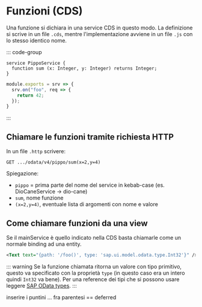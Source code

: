 # Funzioni (CDS)

Una funzione si dichiara in una service CDS in questo modo. 
La definizione si scrive in un file `.cds`, mentre l'implementazione
avviene in un file `.js` con lo stesso identico nome.

::: code-group

```cds [pippo-srv.cds]
service PippoService {
  function sum (x: Integer, y: Integer) returns Integer;
}
```

```js [pippo-srv.js]
module.exports = srv => {
  srv.on("foo", req => {
    return 42;
  });
}
```

:::

## Chiamare le funzioni tramite richiesta HTTP

In un file `.http` scrivere:

```
GET .../odata/v4/pippo/sum(x=2,y=4)
```

Spiegazione:
- `pippo` = prima parte del nome del service in kebab-case (es. DioCaneService -> dio-cane)
- `sum`, nome funzione
- `(x=2,y=4)`, eventuale lista di argomenti con nome e valore


## Come chiamare funzioni da una view

Se il mainService è quello indicato nella CDS basta chiamarle come un normale
binding ad una entity.


```xml
<Text text="{path: '/foo()', type: 'sap.ui.model.odata.type.Int32'}" />
```

::: warning
Se la funzione chiamata ritorna un valore con tipo primitivo, questo va specificato con
la proprietà `type` (in questo caso era un intero quindi `Int32` va bene). Per una reference dei tipi che si possono
usare leggere [SAP OData types](https://help.sap.com/docs/SAP_NETWEAVER_AS_ABAP_752/468a97775123488ab3345a0c48cadd8f/333a9dac5a614b1590c61916c9cecbf5.html).
:::

inserire i puntini ... fra parentesi == deferred